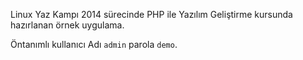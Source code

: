 Linux Yaz Kampı 2014 sürecinde PHP ile Yazılım Geliştirme kursunda hazırlanan örnek uygulama.

Öntanımlı kullanıcı Adı `admin` parola `demo`.

